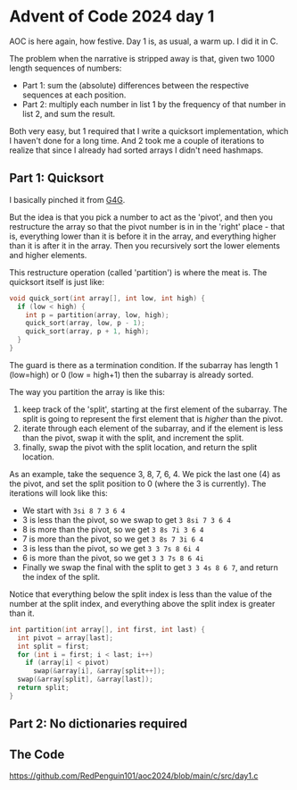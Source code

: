 # Advent of Code 2024 day 1

AOC is here again, how festive. Day 1 is, as usual, a warm up. I did
it in C.

The problem when the narrative is stripped away is that, given two
1000 length sequences of numbers:

- Part 1: sum the (absolute) differences between the respective
  sequences at each position.
- Part 2: multiply each number in list 1 by the frequency of that
  number in list 2, and sum the result.

Both very easy, but 1 required that I write a quicksort
implementation, which I haven't done for a long time. And 2 took me a
couple of iterations to realize that since I already had sorted arrays
I didn't need hashmaps.

## Part 1: Quicksort

I basically pinched it from
[G4G](https://www.geeksforgeeks.org/quick-sort-algorithm/).

But the idea is that you pick a number to act as the 'pivot', and then
you restructure the array so that the pivot number is in in the
'right' place - that is, everything lower than it is before it in the
array, and everything higher than it is after it in the array. Then
you recursively sort the lower elements and higher elements.

This restructure operation (called 'partition') is where the meat is.
The quicksort itself is just like:

```c
void quick_sort(int array[], int low, int high) {
  if (low < high) {
    int p = partition(array, low, high);
    quick_sort(array, low, p - 1);
    quick_sort(array, p + 1, high);
  }
}
```

The guard is there as a termination condition. If the subarray has
length 1 (low=high) or 0 (low = high+1) then the subarray is already
sorted.

The way you partition the array is like this:

1. keep track of the 'split', starting at the first element of the
   subarray. The split is going to represent the first element that is
   _higher_ than the pivot.
2. iterate through each element of the subarray, and if the element is
   less than the pivot, swap it with the split, and increment the
   split.
3. finally, swap the pivot with the split location, and return the
   split location.

As an example, take the sequence 3, 8, 7, 6, 4. We pick the last one
(4) as the pivot, and set the split position to 0 (where the 3 is
currently). The iterations will look like this:

- We start with `3si 8 7 3 6 4`
- 3 is less than the pivot, so we swap to get `3 8si 7 3 6 4`
- 8 is more than the pivot, so we get `3 8s 7i 3 6 4`
- 7 is more than the pivot, so we get `3 8s 7 3i 6 4`
- 3 is less than the pivot, so we get `3 3 7s 8 6i 4`
- 6 is more than the pivot, so we get `3 3 7s 8 6 4i`
- Finally we swap the final with the split to get `3 3 4s 8 6 7`, and
  return the index of the split.

Notice that everything below the split index is less than the value of
the number at the split index, and everything above the split index is
greater than it.

```c
int partition(int array[], int first, int last) {
  int pivot = array[last];
  int split = first;
  for (int i = first; i < last; i++)
    if (array[i] < pivot)
      swap(&array[i], &array[split++]);
  swap(&array[split], &array[last]);
  return split;
}
```

## Part 2: No dictionaries required



## The Code

https://github.com/RedPenguin101/aoc2024/blob/main/c/src/day1.c
